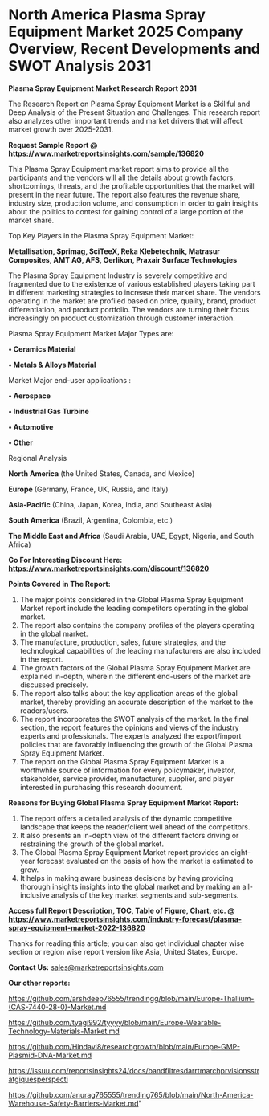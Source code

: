 # North America Plasma Spray Equipment Market 2025 Company Overview, Recent Developments and SWOT Analysis 2031

<strong>Plasma Spray Equipment Market Research Report 2031</strong>

The Research Report on Plasma Spray Equipment Market is a Skillful and Deep Analysis of the Present Situation and Challenges. This research report also analyzes other important trends and market drivers that will affect market growth over 2025-2031.

<strong>Request Sample Report @ <a href=https://www.marketreportsinsights.com/sample/136820>https://www.marketreportsinsights.com/sample/136820</a></strong>

This Plasma Spray Equipment market report aims to provide all the participants and the vendors will all the details about growth factors, shortcomings, threats, and the profitable opportunities that the market will present in the near future. The report also features the revenue share, industry size, production volume, and consumption in order to gain insights about the politics to contest for gaining control of a large portion of the market share.

Top Key Players in the Plasma Spray Equipment Market:

<strong>Metallisation, Sprimag, SciTeeX, Reka Klebetechnik, Matrasur Composites, AMT AG, AFS, Oerlikon, Praxair Surface Technologies</strong>

The Plasma Spray Equipment Industry is severely competitive and fragmented due to the existence of various established players taking part in different marketing strategies to increase their market share. The vendors operating in the market are profiled based on price, quality, brand, product differentiation, and product portfolio. The vendors are turning their focus increasingly on product customization through customer interaction.

Plasma Spray Equipment Market Major Types are:

<strong>• Ceramics Material

• Metals & Alloys Material</strong>

Market Major end-user applications :

<strong>• Aerospace

• Industrial Gas Turbine

• Automotive

• Other</strong>

Regional Analysis

</u><strong><b>North America</b></strong> (the United States, Canada, and Mexico)

<strong><b>Europe </b></strong>(Germany, France, UK, Russia, and Italy)

<strong><b>Asia-Pacific</b></strong> (China, Japan, Korea, India, and Southeast Asia)

<strong><b>South America</b></strong> (Brazil, Argentina, Colombia, etc.)

<strong><b>The Middle East and Africa</b></strong> (Saudi Arabia, UAE, Egypt, Nigeria, and South Africa)

<strong>Go For Interesting Discount Here: <a href=https://www.marketreportsinsights.com/discount/136820>https://www.marketreportsinsights.com/discount/136820</a></strong>

<strong>Points Covered in The Report:</strong>
<ol>
  <li>The major points considered in the Global Plasma Spray Equipment Market report include the leading competitors operating in the global market.</li>
  <li>The report also contains the company profiles of the players operating in the global market.</li>
  <li>The manufacture, production, sales, future strategies, and the technological capabilities of the leading manufacturers are also included in the report.</li>
  <li>The growth factors of the Global Plasma Spray Equipment Market are explained in-depth, wherein the different end-users of the market are discussed precisely.</li>
  <li>The report also talks about the key application areas of the global market, thereby providing an accurate description of the market to the readers/users.</li>
  <li>The report incorporates the SWOT analysis of the market. In the final section, the report features the opinions and views of the industry experts and professionals. The experts analyzed the export/import policies that are favorably influencing the growth of the Global Plasma Spray Equipment Market.</li>
  <li>The report on the Global Plasma Spray Equipment Market is a worthwhile source of information for every policymaker, investor, stakeholder, service provider, manufacturer, supplier, and player interested in purchasing this research document.</li>
</ol>
<strong>Reasons for Buying Global Plasma Spray Equipment Market Report:</strong>

<ol>
  <li>The report offers a detailed analysis of the dynamic competitive landscape that keeps the reader/client well ahead of the competitors.</li>
  <li>It also presents an in-depth view of the different factors driving or restraining the growth of the global market.</li>
  <li>The Global Plasma Spray Equipment Market report provides an eight-year forecast evaluated on the basis of how the market is estimated to grow.</li>
  <li>It helps in making aware business decisions by having providing thorough insights insights into the global market and by making an all-inclusive analysis of the key market segments and sub-segments.</li>
</ol>
<strong>Access full Report Description, TOC, Table of Figure, Chart, etc. @ <a href=https://www.marketreportsinsights.com/industry-forecast/plasma-spray-equipment-market-2022-136820>https://www.marketreportsinsights.com/industry-forecast/plasma-spray-equipment-market-2022-136820</a></strong>


Thanks for reading this article; you can also get individual chapter wise section or region wise report version like Asia, United States, Europe.

<strong>Contact Us:</strong>
sales@marketreportsinsights.com

<strong>Our other reports:</strong>

<a href=https://github.com/arshdeep76555/trendingg/blob/main/Europe-Thallium-(CAS-7440-28-0)-Market.md>https://github.com/arshdeep76555/trendingg/blob/main/Europe-Thallium-(CAS-7440-28-0)-Market.md</a>

<a href=https://github.com/tyagi992/tyyyy/blob/main/Europe-Wearable-Technology-Materials-Market.md>https://github.com/tyagi992/tyyyy/blob/main/Europe-Wearable-Technology-Materials-Market.md</a>

<a href=https://github.com/Hindavi8/researchgrowth/blob/main/Europe-GMP-Plasmid-DNA-Market.md>https://github.com/Hindavi8/researchgrowth/blob/main/Europe-GMP-Plasmid-DNA-Market.md</a>

<a href=https://issuu.com/reportsinsights24/docs/bandfiltresdarrtmarchprvisionsstratgiquesperspecti>https://issuu.com/reportsinsights24/docs/bandfiltresdarrtmarchprvisionsstratgiquesperspecti</a>

<a href=https://github.com/anurag765555/trending765/blob/main/North-America-Warehouse-Safety-Barriers-Market.md>https://github.com/anurag765555/trending765/blob/main/North-America-Warehouse-Safety-Barriers-Market.md</a>"
